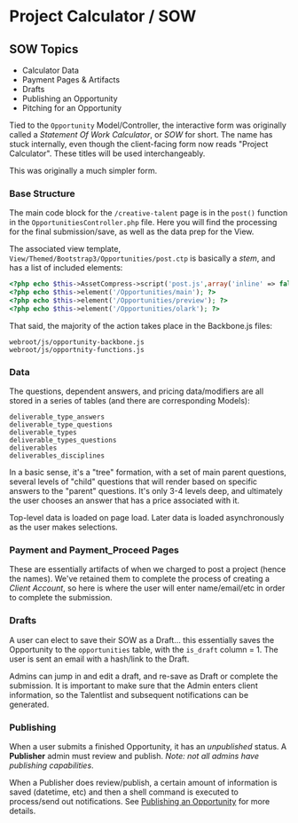 # Project Calculator / SOW #

## SOW Topics ##
* Calculator Data
* Payment Pages & Artifacts
* Drafts
* Publishing an Opportunity
* Pitching for an Opportunity

Tied to the `Opportunity` Model/Controller, the interactive form was originally called a _Statement Of Work Calculator_, or _SOW_ for short. The name has stuck internally, even though the client-facing form now reads "Project Calculator". These titles will be used interchangeably.

This was originally a much simpler form. 

### Base Structure

The main code block for the `/creative-talent` page is in the `post()` function in the `OpportunitiesController.php` file. Here you will find the processing for the final submission/save, as well as the data prep for the View. 

The associated view template, `View/Themed/Bootstrap3/Opportunities/post.ctp` is basically a _stem_, and has a list of included elements:

```php
<?php echo $this->AssetCompress->script('post.js',array('inline' => false));?>
<?php echo $this->element('/Opportunities/main'); ?>
<?php echo $this->element('/Opportunities/preview'); ?>
<?php echo $this->element('/Opportunities/olark'); ?>
```

That said, the majority of the action takes place in the Backbone.js files:

```
webroot/js/opportunity-backbone.js
webroot/js/opportnity-functions.js
```

### Data
The questions, dependent answers, and pricing data/modifiers are all stored in a series of tables (and there are corresponding Models):

```mysql
deliverable_type_answers
deliverable_type_questions 
deliverable_types
deliverable_types_questions
deliverables
deliverables_disciplines
```

In a basic sense, it's a "tree" formation, with a set of main parent questions, several levels of "child" questions that will render based on specific answers to the "parent" questions. It's only 3-4 levels deep, and ultimately the user chooses an answer that has a price associated with it.

Top-level data is loaded on page load. Later data is loaded asynchronously as the user makes selections. 

### Payment and Payment_Proceed Pages
These are essentially artifacts of when we charged to post a project (hence the names). We've retained them to complete the process of creating a _Client Account_, so here is where the user will enter name/email/etc in order to complete the submission.

### Drafts
A user can elect to save their SOW as a Draft... this essentially saves the Opportunity to the `opportunities` table, with the `is_draft` column = 1. The user is sent an email with a hash/link to the Draft.

Admins can jump in and edit a draft, and re-save as Draft or complete the submission. It is important to make sure that the Admin enters client information, so the Talentlist and subsequent notifications can be generated.

### Publishing
When a user submits a finished Opportunity, it has an _unpublished_ status. A **Publisher** admin must review and publish. _Note: not all admins have publishing capabilities_. 

When a Publisher does review/publish, a certain amount of information is saved (datetime, etc) and then a shell command is executed to process/send out notifications. See [Publishing an Opportunity](publishing_opp.md) for more details.
